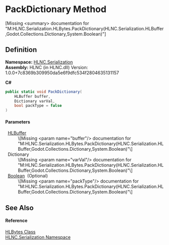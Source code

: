# PackDictionary Method


\[Missing &lt;summary&gt; documentation for "M:HLNC.Serialization.HLBytes.PackDictionary(HLNC.Serialization.HLBuffer,Godot.Collections.Dictionary,System.Boolean)"\]



## Definition
**Namespace:** <a href="N_HLNC_Serialization">HLNC.Serialization</a>  
**Assembly:** HLNC (in HLNC.dll) Version: 1.0.0+7c8369b309950da5e6f9dfc534f2804635131157

**C#**
``` C#
public static void PackDictionary(
	HLBuffer buffer,
	Dictionary varVal,
	bool packType = false
)
```



#### Parameters
<dl><dt>  <a href="T_HLNC_Serialization_HLBuffer">HLBuffer</a></dt><dd>\[Missing &lt;param name="buffer"/&gt; documentation for "M:HLNC.Serialization.HLBytes.PackDictionary(HLNC.Serialization.HLBuffer,Godot.Collections.Dictionary,System.Boolean)"\]</dd><dt>  Dictionary</dt><dd>\[Missing &lt;param name="varVal"/&gt; documentation for "M:HLNC.Serialization.HLBytes.PackDictionary(HLNC.Serialization.HLBuffer,Godot.Collections.Dictionary,System.Boolean)"\]</dd><dt>  <a href="https://learn.microsoft.com/dotnet/api/system.boolean" target="_blank" rel="noopener noreferrer">Boolean</a>  (Optional)</dt><dd>\[Missing &lt;param name="packType"/&gt; documentation for "M:HLNC.Serialization.HLBytes.PackDictionary(HLNC.Serialization.HLBuffer,Godot.Collections.Dictionary,System.Boolean)"\]</dd></dl>

## See Also


#### Reference
<a href="T_HLNC_Serialization_HLBytes">HLBytes Class</a>  
<a href="N_HLNC_Serialization">HLNC.Serialization Namespace</a>  
